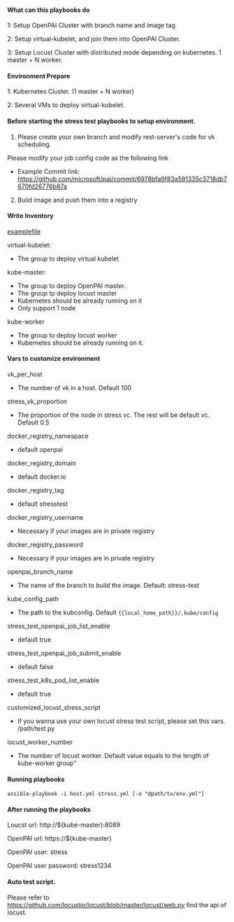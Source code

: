 #### What can this playbooks do

1: Setup OpenPAI Cluster with branch name and image tag

2: Setup virtual-kubelet, and join them into OpenPAI Cluster. 

3: Setup Locust Cluster with distributed mode depending on kubernetes. 1 master + N worker.


#### Environment Prepare

1: Kubernetes Cluster. (1 master + N worker)

2: Several VMs to deploy virtual-kubelet. 


#### Before starting the stress test playbooks to setup environment.

1. Please create your own branch and modify rest-server's code for vk scheduling.

Please modify your job config code as the following link

- Example Commit link: https://github.com/microsoft/pai/commit/6978bfa9f83a591335c3718db7670fd26776b87a


2. Build image and push them into a registry 

#### Write Inventory

[examplefile](./inventory/example.yml)

virtual-kubelet: 
- The group to deploy virtual kubelet

kube-master: 
- The group to deploy OpenPAI master. 
- The group tp deploy locust master
- Kubernetes should be already running on it
- Only support 1 node

kube-worker
- The group to deploy locust worker
- Kubernetes should be already running on it.

#### Vars to customize environment

vk_per_host
- The number of vk in a host. Default 100

stress_vk_proportion
- The proportion of the node in stress vc. The rest will be default vc. Default 0.5

docker_registry_namespace
- default openpai

docker_registry_domain
- default docker.io

docker_registry_tag
- default stresstest

docker_registry_username
- Necessary if your images are in private registry

docker_registry_password
- Necessary if your images are in private registry

openpai_branch_name
- The name of the branch to build the image. Default: stress-test

kube_config_path
- The path to the kubconfig. Default `{{local_home_path}}/.kube/config`

stress_test_openpai_job_list_enable
- default true

stress_test_openpai_job_submit_enable
- default false

stress_test_k8s_pod_list_enable
- default true

customized_locust_stress_script
- If you wanna use your own locust stress test script, please set this vars. /path/test.py

locust_worker_number
- The number of locust worker. Default value equals to the length of kube-worker group"

#### Running playbooks

```
ansible-playbook -i host.yml stress.yml [-e "@path/to/env.yml"]
```

#### After running the playbooks

Loucst url: http://${kube-master}:8089

OpenPAI url: https://${kube-master}

OpenPAI user: stress

OpenPAI user password: stress1234


#### Auto test script.

Please refer to https://github.com/locustio/locust/blob/master/locust/web.py find the api of locust.
